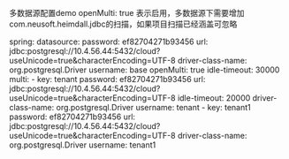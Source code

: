 多数据源配置demo openMulti: true 表示启用，多数据源下需要增加com.neusoft.heimdall.jdbc的扫描，如果项目扫描已经涵盖可忽略

spring:
  datasource:
    password: ef82704271b93456
    url: jdbc:postgresql://10.4.56.44:5432/cloud?useUnicode=true&characterEncoding=UTF-8
    driver-class-name: org.postgresql.Driver
    username: base
    openMulti: true
    idle-timeout: 30000
    multi:
    - key: tenant
      password: ef82704271b93456
      url: jdbc:postgresql://10.4.56.44:5432/cloud?useUnicode=true&characterEncoding=UTF-8
      idle-timeout: 20000
      driver-class-name: org.postgresql.Driver
      username: tenant
    - key: tenant1
      password: ef82704271b93456
      url: jdbc:postgresql://10.4.56.44:5432/cloud?useUnicode=true&characterEncoding=UTF-8
      driver-class-name: org.postgresql.Driver
      username: tenant1